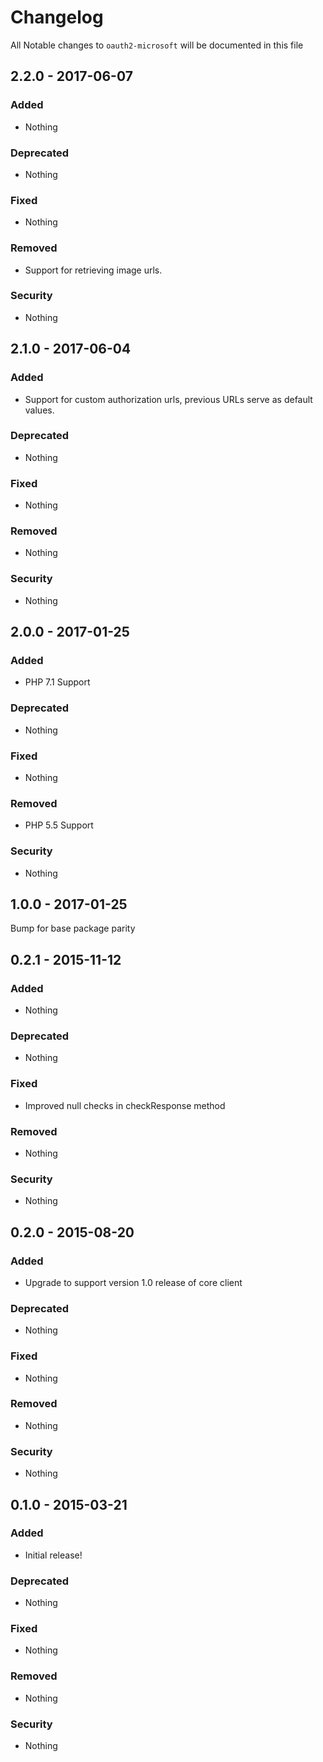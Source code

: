 # Changelog
All Notable changes to `oauth2-microsoft` will be documented in this file

## 2.2.0 - 2017-06-07

### Added
- Nothing

### Deprecated
- Nothing

### Fixed
- Nothing

### Removed
- Support for retrieving image urls.

### Security
- Nothing

## 2.1.0 - 2017-06-04

### Added
- Support for custom authorization urls, previous URLs serve as default values.

### Deprecated
- Nothing

### Fixed
- Nothing

### Removed
- Nothing

### Security
- Nothing

## 2.0.0 - 2017-01-25

### Added
- PHP 7.1 Support

### Deprecated
- Nothing

### Fixed
- Nothing

### Removed
- PHP 5.5 Support

### Security
- Nothing

## 1.0.0 - 2017-01-25

Bump for base package parity

## 0.2.1 - 2015-11-12

### Added
- Nothing

### Deprecated
- Nothing

### Fixed
- Improved null checks in checkResponse method

### Removed
- Nothing

### Security
- Nothing

## 0.2.0 - 2015-08-20

### Added
- Upgrade to support version 1.0 release of core client

### Deprecated
- Nothing

### Fixed
- Nothing

### Removed
- Nothing

### Security
- Nothing

## 0.1.0 - 2015-03-21

### Added
- Initial release!

### Deprecated
- Nothing

### Fixed
- Nothing

### Removed
- Nothing

### Security
- Nothing
